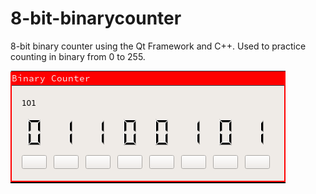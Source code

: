 # 8-bit-binarycounter
8-bit binary counter using the Qt Framework and C++. Used to practice counting in binary from 0 to 255.

![image](https://github.com/daniel-Jones/8-bit-binarycounter/blob/master/example.png)
